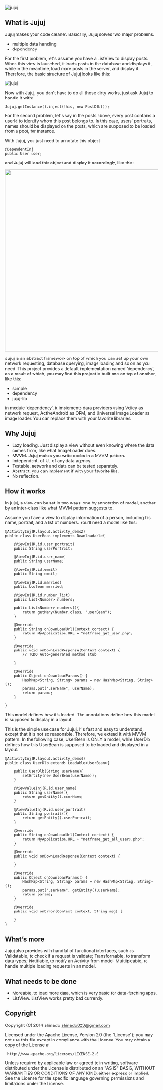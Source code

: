
  ![jujuj](https://cloud.githubusercontent.com/assets/3215337/13896194/adebbf0e-edbe-11e5-9dd3-7f78008ce9d2.png)  

## What is Jujuj

Jujuj makes your code cleaner. Basically, Jujuj solves two major problems. 
- multiple data handling
- dependency 

For the first problem, let's assume you have a ListView to display posts. When this view is launched, it loads posts in the database and displays it, while in the meantime, load more posts in the server, and display it. 
Therefore, the basic structure of Jujuj looks like this:

  ![jujuj](https://cloud.githubusercontent.com/assets/3215337/13946903/6cca8910-f052-11e5-8f4d-2ba28c200223.png)  

Now with Jujuj, you don't have to do all those dirty works, just ask Jujuj to handle it with:
```
Jujuj.getInstance().inject(this, new PostDlb());
```

For the second problem, let's say in the posts above, every post contains a userId to identify whom this post belongs to. In this case, users' portraits, names should be displayed on the posts, which are supposed to be loaded from a pool, for instance. 

With Jujuj, you just need to annotate this object
```
@DependentInj
public User user;
```
and Jujuj will load this object and display it accordingly, like this:

<img src="https://cloud.githubusercontent.com/assets/3215337/13946913/75d7e4da-f052-11e5-9dd7-f3e2a2480c56.png" width = "600" />
 

Jujuj is an abstract framework on top of which you can set up your own network requesting, database querying, image loading and so on as you need. This project provides a default implementation named ‘dependency’, as a result of which, you may find this project is built one on top of another, like this:

- sample
- dependency
- jujuj-lib

In module ‘dependency’, it implements data providers using Volley as network request, ActiveAndroid as ORM, and Universal Image Loader as image loader. You can replace them with your favorite libraries.

## Why Jujuj
- Lazy loading. Just display a view without even knowing where the data comes from, like what ImageLoader does.
- MVVM. Jujuj makes you write codes in a MVVM pattern.
- Independent. of UI, of any data agency.
- Testable. network and data can be tested separately. 
- Abstract. you can implement if with your favorite libs.
- No reflection. 

## How it works

In jujuj, a view can be set in two ways, one by annotation of model, another by an inter-class like what MVVM pattern suggests to. 

Assume you have a view to display information of a person, including his name, portrait, and a list of numbers. You’ll need a model like this:

```
@ActivityInj(R.layout.activity_demo2)
public class UserBean implements Downloadable{
	
	@ViewInj(R.id.user_portrait)
	public String userPortrait;

	@ViewInj(R.id.user_name)
	public String userName;

	@ViewInj(R.id.email)
	public String email;

	@ViewInj(R.id.married)
	public boolean married;

	@ViewInj(R.id.number_list)
	public List<Number> numbers;

	public List<Number> numbers(){
		return getMany(Number.class, "userBean");
	}
	
	@Override
	public String onDownLoadUrl(Context context) {
		return MyApplication.URL + "netframe_get_user.php";
	}

	@Override
	public void onDownLoadResponse(Context context) {
		// TODO Auto-generated method stub
		
	}

	@Override
	public Object onDownloadParams() {
		HashMap<String, String> params = new HashMap<String, String>();
		params.put("userName", userName);
		return params;
	}

}
```

This model defines how it’s loaded. The annotations define how this model is supposed to display in a layout. 

This is the simple use case for Jujuj. It's fast and easy to understand, except that it is not so reasonable. Therefore, we extend it with MVVM pattern. In the following case, UserBean is ONLY a model, while UserDlb defines how this UserBean is supposed to be loaded and displayed in a layout.

```
@ActivityInj(R.layout.activity_demo4)
public class UserDlb extends Loadable<UserBean>{
    
    public UserDlb(String userName){
        setEntity(new UserBean(userName));
    }

    @ViewValueInj(R.id.user_name)
    public String userName(){
        return getEntity().userName;
    }

    @ViewValueInj(R.id.user_portrait)
    public String portrait(){
        return getEntity().userPortrait;
    }

    @Override
    public String onDownLoadUrl(Context context) {
        return MyApplication.URL + "netframe_get_all_users.php";
    }

    @Override
    public void onDownLoadResponse(Context context) {

    }

    @Override
    public Object onDownloadParams() {
        HashMap<String, String> params = new HashMap<String, String>();
        params.put("userName", getEntity().userName);
        return params;
    }

    @Override
    public void onError(Context context, String msg) {

    }
}
```

## What’s more

Jujuj also provides with handful of functional interfaces, such as Validatable, to check if a request is validate; Transformable, to transform data types; Notifiable, to notify an Activity from model; Multilpleable, to handle multiple loading requests in an model.

## What needs to be done
- Moreable, to load more data, which is very basic for data-fetching apps.
- ListView. ListView works pretty bad currently.

## Copyright

Copyright (C) 2014 shinado <shinado023@gmail.com>

Licensed under the Apache License, Version 2.0 (the "License");
you may not use this file except in compliance with the License.
You may obtain a copy of the License at

     http://www.apache.org/licenses/LICENSE-2.0

Unless required by applicable law or agreed to in writing, software
distributed under the License is distributed on an "AS IS" BASIS,
WITHOUT WARRANTIES OR CONDITIONS OF ANY KIND, either express or implied.
See the License for the specific language governing permissions and
limitations under the License.
